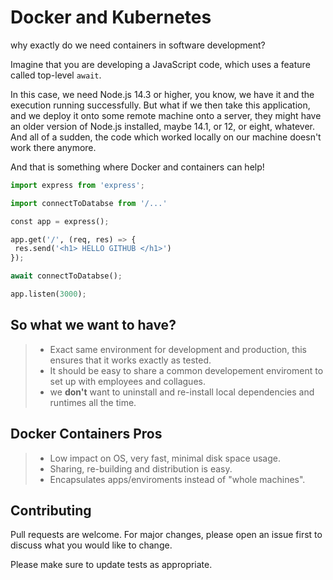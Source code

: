 # Docker and Kubernetes

why exactly do we need containers in software development?

Imagine that you are developing a JavaScript code, which uses a feature called top-level `await`.

In this case, we need Node.js 14.3 or higher, you know, we have it and the execution running successfully. But what if we then take this application,
and we deploy it onto some remote machine onto a server, they might have an older version of Node.js installed,
maybe 14.1, or 12, or eight, whatever.
And all of a sudden, the code which worked locally
on our machine doesn't work there anymore.

And that is something where Docker
and containers can help!

```python
import express from 'express';

import connectToDatabse from '/...'

const app = express();

app.get('/', (req, res) => {
 res.send('<h1> HELLO GITHUB </h1>')
});

await connectToDatabse();

app.listen(3000);

```

## So what we want to have?

> - Exact same environment for development and production, this ensures that it works exactly as tested.
> - It should be easy to share a common developement enviroment to set up with employees and collagues.
> - we **don't** want to uninstall and re-install local dependencies and runtimes all the time.

## Docker Containers Pros

> - Low impact on OS, very fast, minimal disk space usage.
> - Sharing, re-building and distribution is easy.
> - Encapsulates apps/enviroments instead of "whole machines".

## Contributing

Pull requests are welcome. For major changes, please open an issue first
to discuss what you would like to change.

Please make sure to update tests as appropriate.
